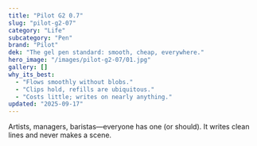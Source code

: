 ```yaml
---
title: "Pilot G2 0.7"
slug: "pilot-g2-07"
category: "Life"
subcategory: "Pen"
brand: "Pilot"
dek: "The gel pen standard: smooth, cheap, everywhere."
hero_image: "/images/pilot-g2-07/01.jpg"
gallery: []
why_its_best:
  - "Flows smoothly without blobs."
  - "Clips hold, refills are ubiquitous."
  - "Costs little; writes on nearly anything."
updated: "2025-09-17"
---
```

Artists, managers, baristas—everyone has one (or should). It writes clean lines and never makes a scene.
